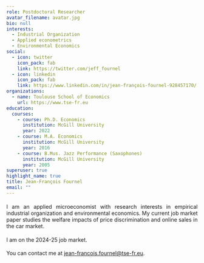 ```yaml
---
role: Postdoctoral Researcher
avatar_filename: avatar.jpg
bio: null
interests:
  - Industrial Organization
  - Applied econometrics
  - Environmental Economics
social:
  - icon: twitter
    icon_pack: fab
    link: https://twitter.com/jeff_fournel
  - icon: linkedin
    icon_pack: fab
    link: https://www.linkedin.com/in/jean-françois-fournel-928457170/
organizations:
  - name: Toulouse School of Economics
    url: https://www.tse-fr.eu
education:
  courses:
    - course: Ph.D. Economics
      institution: McGill University
      year: 2022
    - course: M.A. Economics
      institution: McGill University
      year: 2016
    - course: B.Mus. Jazz Performance (Saxophones)
      institution: McGill University
      year: 2005
superuser: true
highlight_name: true
title: Jean-François Fournel
email: ""
---
```

<div style="text-align: justify"> 
<p style="margin-top:0.5cm;"> I am an applied microeconomist with research interests in empirical industrial organization and environmental economics. My current job market paper studies the welfare impacts of price discrimination and online sales in the car market. </p>
<p style="margin-top:0.5cm;"> I am on the 2024-25 job market. </p>
<p style="margin-top:0.5cm;"> You can contact me at <a href="jean-francois.fournel@tse-fr.eu"><u>jean-francois.fournel@tse-fr.eu</u></a>.</p>
</div>
